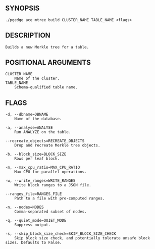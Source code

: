 
## SYNOPSIS
    ./pgedge ace mtree build CLUSTER_NAME TABLE_NAME <flags>

## DESCRIPTION
    Builds a new Merkle tree for a table.

## POSITIONAL ARGUMENTS
    CLUSTER_NAME
        Name of the cluster.
    TABLE_NAME
        Schema-qualified table name.

## FLAGS
    -d, --dbname=DBNAME
        Name of the database.
    
    -a, --analyse=ANALYSE
        Run ANALYZE on the table.
    
    --recreate_objects=RECREATE_OBJECTS
        Drop and recreate Merkle tree objects.
    
    -b, --block_size=BLOCK_SIZE
        Rows per leaf block.
    
    -m, --max_cpu_ratio=MAX_CPU_RATIO
        Max CPU for parallel operations.
    
    -w, --write_ranges=WRITE_RANGES
        Write block ranges to a JSON file.
    
    --ranges_file=RANGES_FILE
        Path to a file with pre-computed ranges.
    
    -n, --nodes=NODES
        Comma-separated subset of nodes.
    
    -q, --quiet_mode=QUIET_MODE
        Suppress output.
    
    -s, --skip_block_size_check=SKIP_BLOCK_SIZE_CHECK
        Skip block size check, and potentially tolerate unsafe block sizes. Defaults to False.
    
